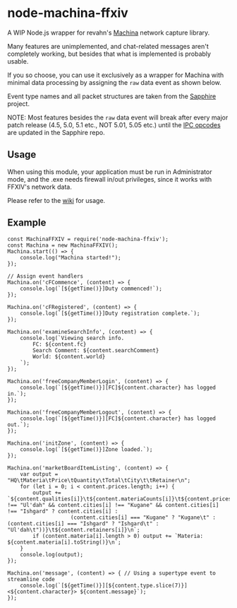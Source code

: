 # node-machina-ffxiv
A WIP Node.js wrapper for revahn's [Machina](https://github.com/ravahn/machina) network capture library.

Many features are unimplemented, and chat-related messages aren't completely working, but besides that what is implemented is probably usable.

If you so choose, you can use it exclusively as a wrapper for Machina with minimal data processing by assigning the `raw` data event as shown below.

Event type names and all packet structures are taken from the [Sapphire](https://github.com/SapphireServer/Sapphire) project.

NOTE: Most features besides the `raw` data event will break after every major patch release (4.5, 5.0, 5.1 etc., NOT 5.01, 5.05 etc.) until the [IPC opcodes](https://github.com/SapphireServer/Sapphire/blob/develop/src/common/Network/PacketDef/Ipcs.h) are updated in the Sapphire repo.

## Usage
When using this module, your application must be run in Administrator mode, and the .exe needs firewall in/out privileges, since it works with FFXIV's network data.

Please refer to the [wiki](https://github.com/karashiiro/node-machina-ffxiv/wiki) for usage.

## Example
```
const MachinaFFXIV = require('node-machina-ffxiv');
const Machina = new MachinaFFXIV();
Machina.start(() => {
    console.log("Machina started!");
});

// Assign event handlers
Machina.on('cFCommence', (content) => {
    console.log(`[${getTime()}]Duty commenced!`);
});

Machina.on('cFRegistered', (content) => {
    console.log(`[${getTime()}]Duty registration complete.`);
});

Machina.on('examineSearchInfo', (content) => {
    console.log(`Viewing search info.
        FC: ${content.fc}
        Search Comment: ${content.searchComment}
        World: ${content.world}
    `);
});

Machina.on('freeCompanyMemberLogin', (content) => {
    console.log(`[${getTime()}][FC]${content.character} has logged in.`);
});

Machina.on('freeCompanyMemberLogout', (content) => {
    console.log(`[${getTime()}][FC]${content.character} has logged out.`);
});

Machina.on('initZone', (content) => {
    console.log(`[${getTime()}]Zone loaded.`);
});

Machina.on('marketBoardItemListing', (content) => {
    var output = "HQ\tMateria\tPrice\tQuantity\tTotal\tCity\t\tRetainer\n";
    for (let i = 0; i < content.prices.length; i++) {
        output += `${content.qualities[i]}\t${content.materiaCounts[i]}\t${content.prices[i]}\t${content.quantities[i]}\t\t${content.totals[i]}\t${content.cities[i] !== "Ul'dah" && content.cities[i] !== "Kugane" && content.cities[i] !== "Ishgard" ? content.cities[i] :
                    (content.cities[i] === "Kugane" ? "Kugane\t" : (content.cities[i] === "Ishgard" ? "Ishgard\t" : "Ul'dah\t"))}\t${content.retainers[i]}\n`;
        if (content.materia[i].length > 0) output += `Materia: ${content.materia[i].toString()}\n`;
    }
    console.log(output);
});

Machina.on('message', (content) => { // Using a supertype event to streamline code
    console.log(`[${getTime()}][${content.type.slice(7)}]<${content.character}> ${content.message}`);
});
```

